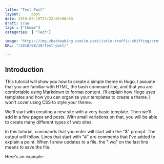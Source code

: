 ```yaml
---
title: "Test Post"
layout:     post 
date: 2018-09-19T23:22:02+08:00
draft: true
tags : ["theme"]
categories: [ "Tech"]

image: "https://img.zhaohuabing.com/in-post/istio-traffic-shifting/crossroads.png"
URL: "/2018/09/19/Test-post/"

---
```


## Introduction

This tutorial will show you how to create a simple theme in Hugo. I assume that you are familiar with HTML, the bash command line, and that you are comfortable using Markdown to format content. I'll explain how Hugo uses templates and how you can organize your templates to create a theme. I won't cover using CSS to style your theme.

We'll start with creating a new site with a very basic template. Then we'll add in a few pages and posts. With small variations on that, you will be able to create many different types of web sites.

In this tutorial, commands that you enter will start with the "$" prompt. The output will follow. Lines that start with "#" are comments that I've added to explain a point. When I show updates to a file, the ":wq" on the last line means to save the file.

Here's an example: